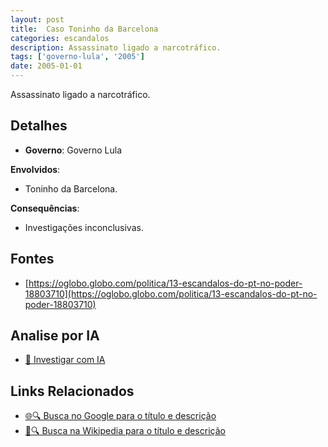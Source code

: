 ```yaml
---
layout: post
title:  Caso Toninho da Barcelona
categories: escandalos
description: Assassinato ligado a narcotráfico.
tags: ['governo-lula', '2005']
date: 2005-01-01
---
```


Assassinato ligado a narcotráfico.

## Detalhes
- **Governo**: Governo Lula

**Envolvidos**:
- Toninho da Barcelona.


**Consequências**:
- Investigações inconclusivas.


## Fontes
- [https://oglobo.globo.com/politica/13-escandalos-do-pt-no-poder-18803710](https://oglobo.globo.com/politica/13-escandalos-do-pt-no-poder-18803710)


## Analise por IA
- [🤖 Investigar com IA](https://www.perplexity.ai/search?q=Caso%20Toninho%20da%20Barcelona%20Assassinato%20ligado%20a%20narcotr%C3%A1fico.%20Governo%20Lula)

## Links Relacionados
- [🌐🔍 Busca no Google para o título e descrição](https://www.google.com/search?q=Caso%20Toninho%20da%20Barcelona%20Assassinato%20ligado%20a%20narcotr%C3%A1fico.%20Governo%20Lula)
- [📖🔍 Busca na Wikipedia para o título e descrição](https://pt.wikipedia.org/w/index.php?search=Caso%20Toninho%20da%20Barcelona%20Assassinato%20ligado%20a%20narcotr%C3%A1fico.%20Governo%20Lula)

